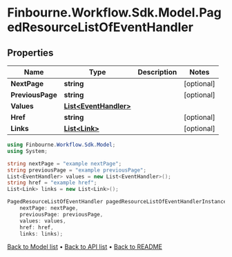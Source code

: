 # Finbourne.Workflow.Sdk.Model.PagedResourceListOfEventHandler

## Properties

Name | Type | Description | Notes
------------ | ------------- | ------------- | -------------
**NextPage** | **string** |  | [optional] 
**PreviousPage** | **string** |  | [optional] 
**Values** | [**List&lt;EventHandler&gt;**](EventHandler.md) |  | 
**Href** | **string** |  | [optional] 
**Links** | [**List&lt;Link&gt;**](Link.md) |  | [optional] 

```csharp
using Finbourne.Workflow.Sdk.Model;
using System;

string nextPage = "example nextPage";
string previousPage = "example previousPage";
List<EventHandler> values = new List<EventHandler>();
string href = "example href";
List<Link> links = new List<Link>();

PagedResourceListOfEventHandler pagedResourceListOfEventHandlerInstance = new PagedResourceListOfEventHandler(
    nextPage: nextPage,
    previousPage: previousPage,
    values: values,
    href: href,
    links: links);
```

[Back to Model list](../README.md#documentation-for-models) &#8226; [Back to API list](../README.md#documentation-for-api-endpoints) &#8226; [Back to README](../README.md)
